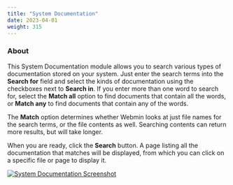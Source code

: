 ```yaml
---
title: "System Documentation"
date: 2023-04-01
weight: 315
---
```


### About

This System Documentation module allows you to search various types of documentation stored on your system. Just enter the search terms into the **Search for** field and select the kinds of documentation using the checkboxes next to **Search in**. If you enter more than one word to search for, select the **Match all** option to find documents that contain all the words, or **Match any** to find documents that contain any of the words.

The **Match** option determines whether Webmin looks at just file names for the search terms, or the file contents as well. Searching contents can return more results, but will take longer.

When you are ready, click the **Search** button. A page listing all the documentation that matches will be displayed, from which you can click on a specific file or page to display it.

[![](/images/docs/screenshots/modules/light/system-documentation.png "System Documentation Screenshot")](/images/docs/screenshots/modules/light/system-documentation.png)